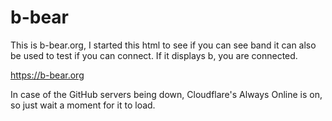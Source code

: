 # b-bear
This is b-bear.org, I started this html to see if you can see band it can also be used to test if you can connect. If it displays b, you are connected.

https://b-bear.org

In case of the GitHub servers being down, Cloudflare's Always Online is on, so just wait a moment for it to load.
